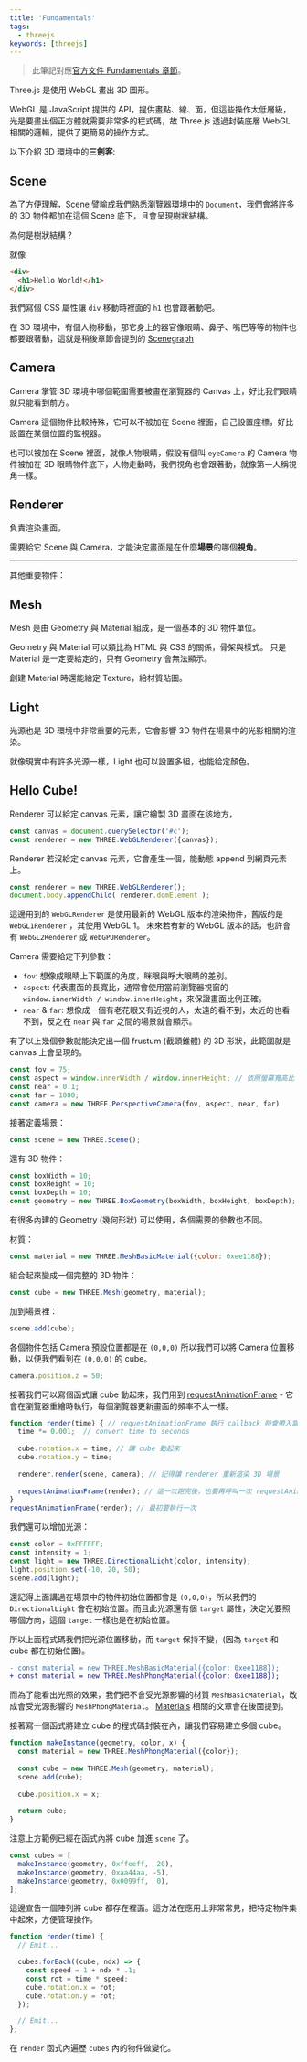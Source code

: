 ```yaml
---
title: 'Fundamentals'
tags:
  - threejs
keywords: [threejs]
---
```


> 此筆記對應[官方文件 Fundamentals 章節](https://threejs.org/manual/#en/fundamentals)。

Three.js 是使用 WebGL 畫出 3D 圖形。

WebGL 是 JavaScript 提供的 API，提供畫點、線、面，但這些操作太低層級，光是要畫出個正方體就需要非常多的程式碼，故 Three.js 透過封裝底層 WebGL 相關的邏輯，提供了更簡易的操作方式。

以下介紹 3D 環境中的**三劍客**:

## Scene
為了方便理解，Scene 譬喻成我們熟悉瀏覽器環境中的 `Document`，我們會將許多的 3D 物件都加在這個 Scene 底下，且會呈現樹狀結構。

為何是樹狀結構？

就像

```html
<div>
  <h1>Hello World!</h1>
</div>
```

我們寫個 CSS 屬性讓 `div` 移動時裡面的 `h1` 也會跟著動吧。

在 3D 環境中，有個人物移動，那它身上的器官像眼睛、鼻子、嘴巴等等的物件也都要跟著動，這就是稍後章節會提到的 [Scenegraph](./scenegraph)

## Camera
Camera 掌管 3D 環境中哪個範圍需要被畫在瀏覽器的 Canvas 上，好比我們眼睛就只能看到前方。

Camera 這個物件比較特殊，它可以不被加在 Scene 裡面，自己設置座標，好比設置在某個位置的監視器。

也可以被加在 Scene 裡面，就像人物眼睛，假設有個叫 `eyeCamera` 的 Camera 物件被加在 3D 眼睛物件底下，人物走動時，我們視角也會跟著動，就像第一人稱視角一樣。

## Renderer
負責渲染畫面。

需要給它 Scene 與 Camera，才能決定畫面是在什麼**場景**的哪個**視角**。

--------
其他重要物件：
## Mesh
Mesh 是由 Geometry 與 Material 組成，是一個基本的 3D 物件單位。

Geometry 與 Material 可以類比為 HTML 與 CSS 的關係，骨架與樣式。
只是 Material 是一定要給定的，只有 Geometry 會無法顯示。

創建 Material 時還能給定 Texture，給材質貼圖。

## Light
光源也是 3D 環境中非常重要的元素，它會影響 3D 物件在場景中的光影相關的渲染。

就像現實中有許多光源一樣，Light 也可以設置多組，也能給定顏色。

## Hello Cube!
Renderer 可以給定 canvas 元素，讓它繪製 3D 畫面在該地方，

```js
const canvas = document.querySelector('#c');
const renderer = new THREE.WebGLRenderer({canvas});
```

Renderer 若沒給定 canvas 元素，它會產生一個，能動態 append 到網頁元素上。

```js
const renderer = new THREE.WebGLRenderer();
document.body.appendChild( renderer.domElement );
```

這邊用到的 `WebGLRenderer` 是使用最新的 WebGL 版本的渲染物件，舊版的是 `WebGL1Renderer` ，其使用 WebGL 1。
未來若有新的 WebGL 版本的話，也許會有 `WebGL2Renderer` 或 `WebGPURenderer`。

Camera 需要給定下列參數：
- `fov`: 想像成眼睛上下範圍的角度，眯眼與睜大眼睛的差別。
- `aspect`: 代表畫面的長寬比，通常會使用當前瀏覽器視窗的 `window.innerWidth / window.innerHeight`，來保證畫面比例正確。
- `near` & `far`: 想像成一個有老花眼又有近視的人，太遠的看不到，太近的也看不到，反之在 `near` 與 `far` 之間的場景就會顯示。

有了以上幾個參數就能決定出一個 frustum (截頭錐體) 的 3D 形狀，此範圍就是 canvas 上會呈現的。

```js
const fov = 75;
const aspect = window.innerWidth / window.innerHeight; // 依照螢幕寬高比
const near = 0.1;
const far = 1000;
const camera = new THREE.PerspectiveCamera(fov, aspect, near, far)
```

接著定義場景：
```js
const scene = new THREE.Scene();
```

還有 3D 物件：
```js
const boxWidth = 10;
const boxHeight = 10;
const boxDepth = 10;
const geometry = new THREE.BoxGeometry(boxWidth, boxHeight, boxDepth);
```

有很多內建的 Geometry (幾何形狀) 可以使用，各個需要的參數也不同。

材質：
```js
const material = new THREE.MeshBasicMaterial({color: 0xee1188});
```

組合起來變成一個完整的 3D 物件：
```js
const cube = new THREE.Mesh(geometry, material);
```

加到場景裡：
```js
scene.add(cube);
```

各個物件包括 Camera 預設位置都是在 `(0,0,0)`
所以我們可以將 Camera 位置移動，以便我們看到在 `(0,0,0)` 的 cube。
```js
camera.position.z = 50;
```

接著我們可以寫個函式讓 cube 動起來，我們用到 [requestAnimationFrame](https://developer.mozilla.org/en-US/docs/Web/API/window/requestAnimationFrame) - 它會在瀏覽器重繪時執行，每個瀏覽器更新畫面的頻率不太一樣。

```js
function render(time) { // requestAnimationFrame 執行 callback 時會帶入當前的 timestamp
  time *= 0.001;  // convert time to seconds
 
  cube.rotation.x = time; // 讓 cube 動起來
  cube.rotation.y = time;
 
  renderer.render(scene, camera); // 記得讓 renderer 重新渲染 3D 場景
 
  requestAnimationFrame(render); // 這一次跑完後，也要再呼叫一次 requestAnimationFrame 才能在下一幀執行，連續下去達成動畫效果。
}
requestAnimationFrame(render); // 最初要執行一次
```

我們還可以增加光源：
```js
const color = 0xFFFFFF;
const intensity = 1;
const light = new THREE.DirectionalLight(color, intensity);
light.position.set(-10, 20, 50);
scene.add(light);
```

還記得上面講過在場景中的物件初始位置都會是 `(0,0,0)`，所以我們的 `DirectionalLight` 會在初始位置。而且此光源還有個 `target` 屬性，決定光要照哪個方向，這個 `target` 一樣也是在初始位置。

所以上面程式碼我們把光源位置移動，而 `target` 保持不變，(因為 `target` 和 cube 都在初始位置)。

```diff
- const material = new THREE.MeshBasicMaterial({color: 0xee1188});
+ const material = new THREE.MeshPhongMaterial({color: 0xee1188});
```
而為了能看出光照的效果，我們把不會受光源影響的材質 `MeshBasicMaterial`，改成會受光源影響的 `MeshPhongMaterial`。
[Materials](./materials) 相關的文章會在後面提到。

接著寫一個函式將建立 cube 的程式碼封裝在內，讓我們容易建立多個 cube。

```js
function makeInstance(geometry, color, x) {
  const material = new THREE.MeshPhongMaterial({color});
 
  const cube = new THREE.Mesh(geometry, material);
  scene.add(cube);
 
  cube.position.x = x;
 
  return cube;
}
```

注意上方範例已經在函式內將 cube 加進 `scene` 了。

```js
const cubes = [
  makeInstance(geometry, 0xffeeff,  20),
  makeInstance(geometry, 0xaa44aa, -5),
  makeInstance(geometry, 0x0099ff,  0),
];
```

這邊宣告一個陣列將 cube 都存在裡面。這方法在應用上非常常見，把特定物件集中起來，方便管理操作。

```js
function render(time) {
  // Emit...

  cubes.forEach((cube, ndx) => {
    const speed = 1 + ndx * .1;
    const rot = time * speed;
    cube.rotation.x = rot;
    cube.rotation.y = rot;
  });

  // Emit...
};
```

在 `render` 函式內遍歷 `cubes` 內的物件做變化。

